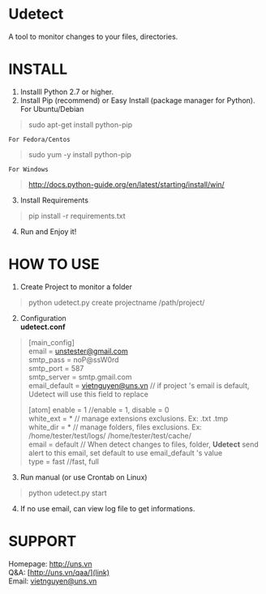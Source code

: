 Udetect
=======
A tool to monitor changes to your files, directories.

INSTALL
=======  
1. Installl Python 2.7 or higher.
2. Install Pip (recommend) or Easy Install (package manager for Python).  
	For Ubuntu/Debian
> sudo apt-get install python-pip

	For Fedora/Centos
> sudo yum -y install python-pip

	For Windows
> http://docs.python-guide.org/en/latest/starting/install/win/

3. Install Requirements
>pip install -r requirements.txt

4. Run and Enjoy it!  

HOW TO USE
==========
1. Create Project to monitor a folder
>python udetect.py create projectname /path/project/  

2. Configuration  
__udetect.conf__  
>	[main_config]  
>	email = unstester@gmail.com  
>	smtp_pass = noP@ssW0rd  
>	smtp_port = 587  
>	smtp_server = smtp.gmail.com  
>	email_default = vietnguyen@uns.vn // if project 's email is default, Udetect will use this field to replace  
>
>	[atom]
>	enable = 1 //enable = 1, disable = 0  
>	white_ext = * // manage extensions exclusions. Ex: .txt .tmp  
>	white_dir = * // manage folders, files exclusions. Ex: /home/tester/test/logs/ /home/tester/test/cache/  
>	email = default // When detect changes to files, folder, __Udetect__ send alert to this email, set default to use email_default 's value  
>	type = fast //fast, full

3. Run manual (or use Crontab on Linux)
>python udetect.py start  

4. If no use email, can view log file to get informations.  

SUPPORT
=======

Homepage: [http://uns.vn  ](link)  
Q&A: [http://uns.vn/qaa/](link)  
Email: vietnguyen@uns.vn
